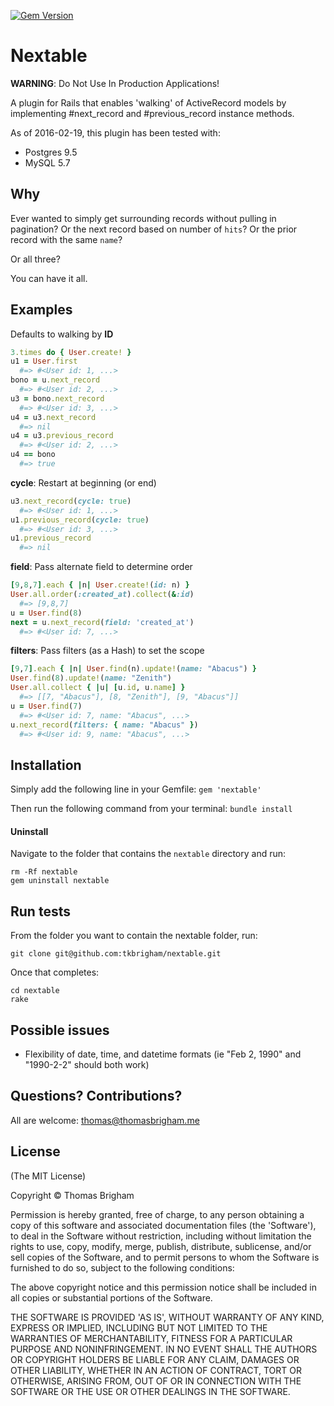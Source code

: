 [![Gem Version](https://badge.fury.io/rb/nextable.svg)](https://badge.fury.io/rb/nextable)

# Nextable
**WARNING**: Do Not Use In Production Applications!

A plugin for Rails that enables 'walking' of ActiveRecord models by
 implementing #next_record and #previous_record instance methods. 

As of 2016-02-19, this plugin has been tested with:
- Postgres 9.5
- MySQL 5.7

## Why

Ever wanted to simply get surrounding records without pulling in pagination?
Or the next record based on number of `hits`? Or the prior record with the same
`name`?

Or all three?

You can have it all.

## Examples

Defaults to walking by **ID**
```ruby
3.times do { User.create! }
u1 = User.first
  #=> #<User id: 1, ...>
bono = u.next_record
  #=> #<User id: 2, ...>
u3 = bono.next_record
  #=> #<User id: 3, ...>
u4 = u3.next_record
  #=> nil
u4 = u3.previous_record
  #=> #<User id: 2, ...>
u4 == bono
  #=> true
```

**cycle**: Restart at beginning (or end)
```ruby
u3.next_record(cycle: true)
  #=> #<User id: 1, ...>
u1.previous_record(cycle: true)
  #=> #<User id: 3, ...>
u1.previous_record
  #=> nil
```

**field**: Pass alternate field to determine order
```ruby
[9,8,7].each { |n| User.create!(id: n) }
User.all.order(:created_at).collect(&:id)
  #=> [9,8,7]
u = User.find(8)
next = u.next_record(field: 'created_at')
  #=> #<User id: 7, ...>
```

**filters**: Pass filters (as a Hash) to set the scope
```ruby
[9,7].each { |n| User.find(n).update!(name: "Abacus") }
User.find(8).update!(name: "Zenith")
User.all.collect { |u| [u.id, u.name] }
  #=> [[7, "Abacus"], [8, "Zenith"], [9, "Abacus"]]
u = User.find(7)
  #=> #<User id: 7, name: "Abacus", ...>
u.next_record(filters: { name: "Abacus" })
  #=> #<User id: 9, name: "Abacus", ...>
```

## Installation

Simply add the following line in your Gemfile:
`gem 'nextable'`

Then run the following command from your terminal:
`bundle install`

#### Uninstall
Navigate to the folder that contains the `nextable` directory and run:
```
rm -Rf nextable
gem uninstall nextable
```

## Run tests

From the folder you want to contain the nextable folder, run:
```
git clone git@github.com:tkbrigham/nextable.git
```
Once that completes:
```
cd nextable
rake
```

## Possible issues

* Flexibility of date, time, and datetime formats (ie "Feb 2, 1990" and
  "1990-2-2" should both work)

## Questions? Contributions?

All are welcome: thomas@thomasbrigham.me

## License

(The MIT License)

Copyright © Thomas Brigham

Permission is hereby granted, free of charge, to any person obtaining a copy of this software and associated documentation files (the 'Software'), to deal in the Software without restriction, including without limitation the rights to use, copy, modify, merge, publish, distribute, sublicense, and/or sell copies of the Software, and to permit persons to whom the Software is furnished to do so, subject to the following conditions:

The above copyright notice and this permission notice shall be included in all copies or substantial portions of the Software.

THE SOFTWARE IS PROVIDED 'AS IS', WITHOUT WARRANTY OF ANY KIND, EXPRESS OR IMPLIED, INCLUDING BUT NOT LIMITED TO THE WARRANTIES OF MERCHANTABILITY, FITNESS FOR A PARTICULAR PURPOSE AND NONINFRINGEMENT. IN NO EVENT SHALL THE AUTHORS OR COPYRIGHT HOLDERS BE LIABLE FOR ANY CLAIM, DAMAGES OR OTHER LIABILITY, WHETHER IN AN ACTION OF CONTRACT, TORT OR OTHERWISE, ARISING FROM, OUT OF OR IN CONNECTION WITH THE SOFTWARE OR THE USE OR OTHER DEALINGS IN THE SOFTWARE.
